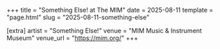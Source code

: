+++
title = "Something Else! at The MIM"
date = 2025-08-11
template = "page.html"
slug = "2025-08-11-something-else"

[extra]
artist = "Something Else!"
venue = "MIM Music & Instrument Museum"
venue_url = "https://mim.org/"
+++
